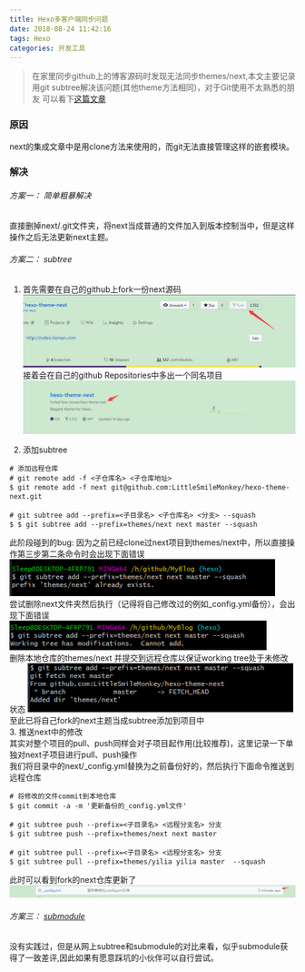 ```yaml
---
title: Hexo多客户端同步问题
date: 2018-08-24 11:42:16
tags: Hexo
categories: 开发工具
---
```

>在家里同步github上的博客源码时发现无法同步themes/next,本文主要记录用git subtree解决该问题(其他theme方法相同)，对于Git使用不太熟悉的朋友
>可以看下[这篇文章 ][5421a066]

  [5421a066]: http://iissnan.com/progit/ "Pro Git"
### 原因  
next的集成文章中是用clone方法来使用的，而git无法直接管理这样的嵌套模块。  
<!-- more -->
### 解决
######  方案一： 简单粗暴解决 
  直接删掉next/.git文件夹，将next当成普通的文件加入到版本控制当中，但是这样操作之后无法更新next主题。
######  方案二： subtree
1. 首先需要在自己的github上fork一份next源码  
  ![fork源码](\images\Hexo多客户端同步问题\1.png)  
  接着会在自己的github Repositories中多出一个同名项目    
  ![自己仓库](\images\Hexo多客户端同步问题\2.png)  

2. 添加subtree  
  ``` 
  # 添加远程仓库 
  # git remote add -f <子仓库名> <子仓库地址>
  $ git remote add -f next git@github.com:LittleSmileMonkey/hexo-theme-next.git
  
  # git subtree add --prefix=<子目录名> <子仓库名> <分支> --squash
  $ $ git subtree add --prefix=themes/next next master --squash
  ```
  此阶段碰到的bug:
  因为之前已经clone过next项目到themes/next中，所以直接操作第三步第二条命令时会出现下面错误  
  ![subtree add 报错](\images\Hexo多客户端同步问题\3.png)  
  尝试删除next文件夹然后执行（记得将自己修改过的例如_config.yml备份），会出现下面错误  
  ![删除next后报错](\images\Hexo多客户端同步问题\4.png)  
  删除本地仓库的themes/next 并提交到远程仓库以保证working tree处于未修改状态
  ![完成](\images\Hexo多客户端同步问题\5.png)
  至此已将自己fork的next主题当成subtree添加到项目中  
3. 推送next中的修改  
  其实对整个项目的pull、push同样会对子项目起作用(比较推荐)，这里记录一下单独对next子项目进行pull、push操作  
  我们将目录中的next/_config.yml替换为之前备份好的，然后执行下面命令推送到远程仓库
  ```
  # 将修改的文件commit到本地仓库
  $ git commit -a -m '更新备份的_config.yml文件'
  
  # git subtree push --prefix=<子目录名> <远程分支名> 分支
  $ git subtree push --prefix=themes/next next master  
  
  # git subtree pull --prefix=<子目录名> <远程分支名> 分支
  $ git subtree pull --prefix=themes/yilia yilia master  --squash
  ```
  此时可以看到fork的next仓库更新了  
  ![更新完成](\images\Hexo多客户端同步问题\6.png) 
   
######  方案三： [submodule][76531f62] 
没有实践过，但是从网上subtree和submodule的对比来看，似乎submodule获得了一致差评,因此如果有愿意踩坑的小伙伴可以自行尝试。

[76531f62]: https://git-scm.com/book/zh/v2/Git-%E5%B7%A5%E5%85%B7-%E5%AD%90%E6%A8%A1%E5%9D%97 "submodule"
